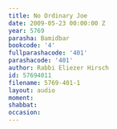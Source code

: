 ```yaml
---
title: No Ordinary Joe
date: 2009-05-23 00:00:00 Z
year: 5769
parasha: Bamidbar
bookcode: '4'
fullparashacode: '401'
parashacode: '401'
author: Rabbi Eliezer Hirsch
id: 57694011
filename: 5769-401-1
layout: audio
moment: 
shabbat: 
occasion: 
---
```


